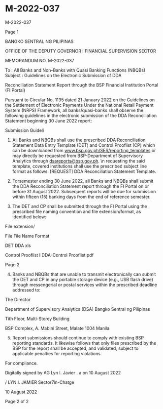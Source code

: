 # M-2022-037

M-2022-037

Page 1

BANGKO SENTRAL NG PILIPINAS

OFFICE OF THE DEPUTY GOVERNOR I FINANCIAL SUPERVISION SECTOR

MEMORANDUM NO. M-2022-037

To : All Banks and Non-Banks with Quasi Banking Functions (NBQBs) Subject : Guidelines on the Electronic Submission of DDA

Reconciliation Statement Report through the BSP Financial Institution Portal (FI Portal)

Pursuant to Circular No. 1135 dated 21 January 2022 on the Guidelines on the Settlement of Electronic Payments Under the National Retail Payment System (NRPS) Framework, all banks/quasi-banks shall observe the following guidelines in the electronic submission of the DDA Reconciliation Statement beginning 30 June 2022 report:

Submission Guideli

1. All Banks and NBQBs shall use the prescribed DDA Reconciliation Statement Data Entry Template (DET) and Control Prooflist (CP) which can be downloaded from www.bsp.gov.ph/SES/reporting_templates or may directly be requested from BSP-Department of Supervisory Analytics through dsareports@bsp.gov.ph. \n requesting the said template, covered institutions shall use the prescribed subject line format as follows: [REQUEST] DDA Reconciliation Statement Template.

2. Forsemester ending 30 June 2022, all Banks and NBQBs shall submit the DDA Reconciliation Statement report through the FI Portal on or before 31 August 2022. Subsequent reports will be due for submission within fifteen (15) banking days from the end of reference semester.

3. The DET and CP shall be submitted through the FI Portal using the prescribed file naming convention and file extension/format, as identified below:

File extension/

File File Name Format

DET DDA xls

Control Prooflist I DDA-Control Prooflist pdf

Page 2

4. Banks and NBQBs that are unable to transmit electronically can submit the DET and CP in any portable storage device (e.g., USB flash drive) through messengerial or postal services within the prescribed deadline addressed to:

The Director

Department of Supervisory Analytics (DSA) Bangko Sentral ng Pilipinas

Tith Floor, Multi-Storey Building

BSP Complex, A. Mabini Street, Malate 1004 Manila

5. Report submissions should continue to comply with existing BSP reporting standards. It likewise follows that only files prescribed by the BSP for the report shall be accepted, and validated, subject to applicable penalties for reporting violations.

For compliance.

Digitally signed by AG Lyn I. Javier . a on 10 August 2022

/ LYN I. JAMIER Sector7in-Chatge

10 August 2022

Page 2 of 2
